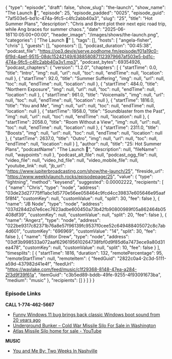 {
  "type": "episode",
  "draft": false,
  "show_slug": "the-launch",
  "show_name": "The Launch 🚀",
  "episode": 25,
  "episode_padded": "0025",
  "episode_guid": "7af503e5-bd1c-474a-9fc5-c4fc2abb40a3",
  "slug": "25",
  "title": "Hot Summer Plans",
  "description": "Chris and Brent plot their next epic road trip, while Ang braces for summer chaos.",
  "date": "2025-06-18T10:05:00+00:00",
  "header_image": "/images/shows/the-launch.png",
  "categories": [
    "The Launch 🚀"
  ],
  "tags": [],
  "hosts": [
    "angela-fisher",
    "chris"
  ],
  "guests": [],
  "sponsors": [],
  "podcast_duration": "00:45:38",
  "podcast_file": "https://op3.dev/e/serve.podhome.fm/episode/f01a19c0-6f9d-4aef-9515-08dc15242149/6388580871123979667af503e5-bd1c-474a-9fc5-c4fc2abb40a3v1.mp3",
  "podcast_bytes": 69354926,
  "podcast_chapters": {
    "version": "1.2.0",
    "chapters": [
      {
        "startTime": 0.0,
        "title": "Intro",
        "img": null,
        "url": null,
        "toc": null,
        "endTime": null,
        "location": null
      },
      {
        "startTime": 92.0,
        "title": "Summer Suffering",
        "img": null,
        "url": null,
        "toc": null,
        "endTime": null,
        "location": null
      },
      {
        "startTime": 484.0,
        "title": "Northern Exposure",
        "img": null,
        "url": null,
        "toc": null,
        "endTime": null,
        "location": null
      },
      {
        "startTime": 961.0,
        "title": "Voicemails",
        "img": null,
        "url": null,
        "toc": null,
        "endTime": null,
        "location": null
      },
      {
        "startTime": 1816.0,
        "title": "You and Me",
        "img": null,
        "url": null,
        "toc": null,
        "endTime": null,
        "location": null
      },
      {
        "startTime": 1958.0,
        "title": "Soundblaster from the Past",
        "img": null,
        "url": null,
        "toc": null,
        "endTime": null,
        "location": null
      },
      {
        "startTime": 2058.0,
        "title": "Room Without a View",
        "img": null,
        "url": null,
        "toc": null,
        "endTime": null,
        "location": null
      },
      {
        "startTime": 2311.0,
        "title": "Boosts",
        "img": null,
        "url": null,
        "toc": null,
        "endTime": null,
        "location": null
      },
      {
        "startTime": 2637.0,
        "title": "Outro",
        "img": null,
        "url": null,
        "toc": null,
        "endTime": null,
        "location": null
      }
    ],
    "author": null,
    "title": "25: Hot Summer Plans",
    "podcastName": "The Launch 🚀",
    "description": null,
    "fileName": null,
    "waypoints": null
  },
  "podcast_alt_file": null,
  "podcast_ogg_file": null,
  "video_file": null,
  "video_hd_file": null,
  "video_mobile_file": null,
  "youtube_link": null,
  "jb_url": "https://www.jupiterbroadcasting.com/show/the-launch/25",
  "fireside_url": "https://www.weeklylaunch.rocks/episodepage/25",
  "value": {
    "type": "lightning",
    "method": "keysend",
    "suggested": 0.00002222,
    "recipients": [
      {
        "name": "Chris",
        "type": "node",
        "address": "03de23d27775ff1abc1d5770e56ee058464c9fcd4cc39837e605646e95aaf5f8f4",
        "customKey": null,
        "customValue": null,
        "split": 30,
        "fee": false
      },
      {
        "name": "JB Node",
        "type": "node",
        "address": "037d284d2d7e6cec7623adbe600450a73b42fb90800989f05a862464b05408df39",
        "customKey": null,
        "customValue": null,
        "split": 20,
        "fee": false
      },
      {
        "name": "Angerz",
        "type": "node",
        "address": "022be9317c82371b76a8e57f96139fc9537f0cee52c649488405072c8c7ab4d601",
        "customKey": "696969",
        "customValue": "14",
        "split": 30,
        "fee": false
      },
      {
        "name": "Editor Drew",
        "type": "node",
        "address": "03df3b998533a072aaf6296195610264738fbf0d9f85d6a7473ece9a80d31ea478",
        "customKey": null,
        "customValue": null,
        "split": 10,
        "fee": false
      }
    ],
    "timesplits": [
      {
        "startTime": 1816,
        "duration": 132,
        "remotePercentage": 95,
        "remoteStartTime": null,
        "remoteItem": {
          "feedGuid": "2822c0a4-2c3d-5111-a59d-437982d41e4f",
          "feedUrl": "https://wavlake.com/feed/music/c1f29368-8148-47ea-a284-2f3d9f39f61a",
          "itemGuid": "c3b5ed89-bddb-49fe-9255-4f93091673ba",
          "medium": "music"
        },
        "recipients": []
      }
    ]
  }
}


### Episode Links

**CALL 1-774-462-5667**

* [Funny Windows 11 bug brings back classic Windows boot sound from 20 years ago ](https://www.windowscentral.com/software-apps/windows-11/funny-windows-11-bug-brings-back-classic-windows-boot-sound-from-20-years-ago)
* [Underground Bunker – Cold War Missile Silo For Sale in Washington](https://boundlessestates.com/underground-bunker-missile-silo-for-sale-washington/)
* [Atlas Missile Silo home for sale - YouTube](https://www.youtube.com/watch?v=I_MbM2uOHF4)

**MUSIC**

* [You and Me By: Two Weeks In Nashville](https://podcastindex.org/podcast/7377157)
